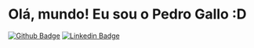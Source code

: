 # Olá, mundo! Eu sou o Pedro Gallo :D

[![Github Badge](https://img.shields.io/badge/-Github-000?style=for-the-badge&logo=Github&logoColor=white&link=https://github.com/PHGallo)](https://github.com/PHGallo)
[![Linkedin Badge](https://img.shields.io/badge/-LinkedIn-%230077B5?style=for-the-badge&logo=linkedin&logoColor=white&link=https://www.linkedin.com/in/pedro-gallo-10368b191/)](https://www.linkedin.com/in/pedro-gallo-10368b191/)
